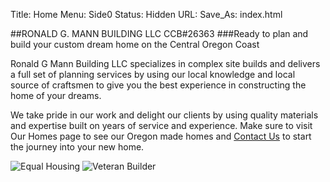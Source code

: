 Title: Home
Menu: Side0
Status: Hidden
URL:
Save_As: index.html

##RONALD G. MANN BUILDING LLC  CCB#26363
###Ready to plan and build your custom dream home on the Central Oregon Coast

Ronald G Mann Building LLC specializes in complex site builds and delivers a full set of planning services by using our local knowledge and local source of craftsmen to give you the best experience in constructing the home of your dreams.

We take pride in our work and delight our clients by using quality materials and expertise built on years of service and experience.
Make sure to visit Our Homes page to see our Oregon made homes and [Contact Us]({filename}About/Contact.md) to start the journey into your new home.



![Equal Housing]({static}/images/MNEqualhousinglender.png) ![Veteran Builder]({static}/images/MNva-builder.jpg)
